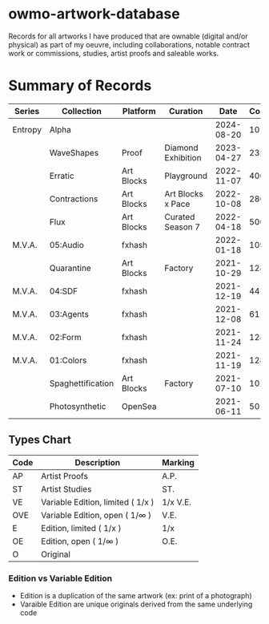 # owmo-artwork-database

Records for all artworks I have produced that are ownable (digital and/or physical) as part of my oeuvre, including collaborations, notable contract work or commissions, studies, artist proofs and saleable works.

# Summary of Records

| Series  | Collection        | Platform   | Curation           | Date       | Count | Type | Medium | Details                           |
| ------- | ----------------- | ---------- | ------------------ | ---------- | ----- | ---- | ------ | --------------------------------- |
| Entropy | Alpha             |            |                    | 2024-08-20 | 10    | AP   | Print  | [link](2024/entropy-alpha.md)     |
|         | WaveShapes        | Proof      | Diamond Exhibition | 2023-04-27 | 232   | VE   | NFT    | [link](2023/waveshapes.md)        |
|         | Erratic           | Art Blocks | Playground         | 2022-11-07 | 400   | VE   | NFT    | [link](2022/erratic.md)           |
|         | Contractions      | Art Blocks | Art Blocks x Pace  | 2022-10-08 | 280   | VE   | NFT    | [link](2022/contractions.md)      |
|         | Flux              | Art Blocks | Curated Season 7   | 2022-04-18 | 500   | VE   | NFT    | [link](2022/flux.md)              |
| M.V.A.  | 05:Audio          | fxhash     |                    | 2022-01-18 | 109   | ST   | NFT    | [link](2021/mva.md)               |
|         | Quarantine        | Art Blocks | Factory            | 2021-10-29 | 128   | VE   | NFT    | [link](2021/quarantine.md)        |
| M.V.A.  | 04:SDF            | fxhash     |                    | 2021-12-19 | 44    | ST   | NFT    | [link](2021/mva.md)               |
| M.V.A.  | 03:Agents         | fxhash     |                    | 2021-12-08 | 61    | ST   | NFT    | [link](2021/mva.md)               |
| M.V.A.  | 02:Form           | fxhash     |                    | 2021-11-24 | 128   | ST   | NFT    | [link](2021/mva.md)               |
| M.V.A.  | 01:Colors         | fxhash     |                    | 2021-11-19 | 128   | ST   | NFT    | [link](2021/mva.md)               |
|         | Spaghettification | Art Blocks | Factory            | 2021-07-10 | 1024  | VE   | NFT    | [link](2021/spaghettification.md) |
|         | Photosynthetic    | OpenSea    |                    | 2021-06-11 | 50    | VE   | NFT    | [link](2021/photosynthetic.md)    |

## Types Chart

| Code | Description                       | Marking  |
| ---- | --------------------------------- | -------- |
| AP   | Artist Proofs                     | A.P.     |
| ST   | Artist Studies                    | ST.      |
| VE   | Variable Edition, limited ( 1/x ) | 1/x V.E. |
| OVE  | Variable Edition, open ( 1/∞ )    | V.E.     |
| E    | Edition, limited ( 1/x )          | 1/x      |
| OE   | Edition, open ( 1/∞ )             | O.E.     |
| O    | Original                          |          |

### Edition vs Variable Edition

-   Edition is a duplication of the same artwork (ex: print of a photograph)
-   Varaible Edition are unique originals derived from the same underlying code
